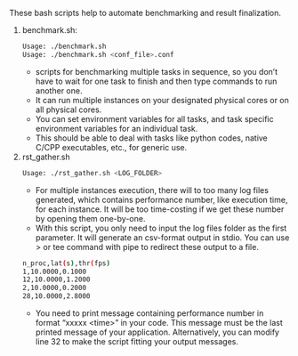 These bash scripts help to automate benchmarking and result finalization.
1. benchmark.sh:
    ```bash
    Usage: ./benchmark.sh
    Usage: ./benchmark.sh <conf_file>.conf
    ```
    - scripts for benchmarking multiple tasks in sequence, so you don’t have to wait for one task to finish and then type commands to run another one.
    - It can run multiple instances on your designated physical cores or on all physical cores.
    - You can set environment variables for all tasks, and task specific environment variables for an individual task.
    - This should be able to deal with tasks like python codes, native C/CPP executables, etc., for generic use.
2. rst_gather.sh
    ```bash
    Usage: ./rst_gather.sh <LOG_FOLDER>
    ```
    - For multiple instances execution, there will to too many log files generated, which contains performance number, like execution time, for each instance. It will be too time-costing if we get these number by opening them one-by-one.
    - With this script, you only need to input the log files folder as the first parameter. It will generate an csv-format output in stdio. You can use > or tee command with pipe to redirect these output to a file.
    ```bash
    n_proc,lat(s),thr(fps)
    1,10.0000,0.1000
    12,10.0000,1.2000
    2,10.0000,0.2000
    28,10.0000,2.8000
    ```
    - You need to print message containing performance number in format “xxxxx \<time\>” in your code. This message must be the last printed message of your application. Alternatively, you can modify line 32 to make the script fitting your output messages.
